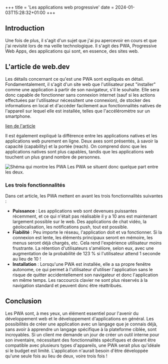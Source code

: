 +++
title = 'Les applications web progressive'
date = 2024-01-03T15:28:32+01:00
+++
## Introduction
Une fois de plus, il s'agit d'un sujet que j'ai pu apercevoir en cours et que j'ai revisité lors de ma veille technologique. Il s'agit des PWA, Progressive Web Apps, des applications qui sont, en essence, des sites web.

## L'article de web.dev
Les détails concernant ce qu'est une PWA sont expliqués en détail. Fondamentalement, il s'agit d'un site web que l'utilisateur peut "installer" comme une application à partir de son navigateur, s'il le souhaite. Elle sera donc capable de fonctionner sans connexion internet (sauf si les actions effectuées par l'utilisateur nécessitent une connexion), de stocker des informations en local et d'accéder facilement aux fonctionnalités natives de l'appareil sur lequel elle est installée, telles que l'accéléromètre sur un smartphone.

[lien de l'article](https://web.dev/articles/what-are-pwas?hl=fr)

Il est également expliqué la différence entre les applications natives et les applications web purement en ligne. Deux axes sont présentés, à savoir la capacité (capability) et la portée (reach). On comprend donc que les applications natives sont plus capables, tandis que les applications web touchent un plus grand nombre de personnes.

![Shéma qui montre les PWA](https://lchollet.github.io/lchollet/images/pwa.svg)
Les PWA se situent donc quelque part entre les deux.

### Les trois fonctionnalités
Dans cet article, les PWA mettent en avant les trois fonctionnalités suivantes :
- **Puissance** : Les applications web sont devenues puissantes récemment, et ce qui n'était pas réalisable il y a 10 ans est maintenant largement possible sur le web. Des applications de chat vidéo, la géolocalisation, les notifications push, tout est possible.
- **Fiabilité** : Peu importe le réseau, l'application doit et va fonctionner. Si la connexion est lente, les éléments principaux seront en mémoire, les menus seront déjà chargés, etc. Cela rend l'expérience utilisateur moins frustrante. La rétention d'utilisateurs s'améliore, selon eux, avec une augmentation de la probabilité de 123 % si l'utilisateur attend 1 seconde au lieu de 10 !
- **Installation** : Lorsqu'une PWA est installée, elle a sa propre fenêtre autonome, ce qui permet à l'utilisateur d'utiliser l'application sans le risque de quitter accidentellement son navigateur et donc l'application en même temps. Les raccourcis clavier ne sont plus réservés à la navigation standard et peuvent donc être réattribués.

## Conclusion
Les PWA sont, à mes yeux, un élément essentiel pour l'avenir du développement web et le développement d'applications en général. Les possibilités de créer une application avec un langage que je connais déjà, sans avoir à apprendre un langage spécifique à la plateforme ciblée, sont incroyables. Si un client me demande un jour de créer un outil interne pour son inventaire, nécessitant des fonctionnalités spécifiques et devant être compatible avec plusieurs types d'appareils, une PWA serait plus qu'idéale si le budget est limité. L'application n'aurait besoin d'être développée qu'une seule fois au lieu de deux, voire trois fois !






